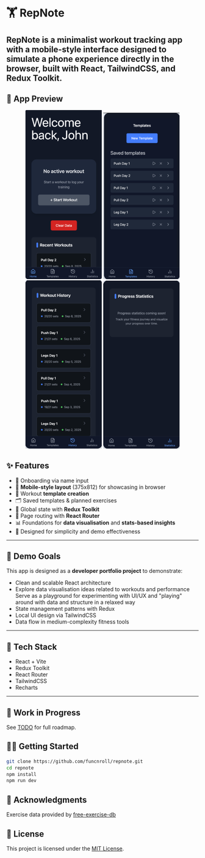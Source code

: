 # 🏋️ RepNote

## **RepNote** is a minimalist workout tracking app with a mobile-style interface designed to simulate a phone experience directly in the browser, built with React, TailwindCSS, and Redux Toolkit.

## 📱 App Preview

<div align="center">
  <img src="preview/home.png" alt="Home Screen" width="200" />
  <img src="preview/templates.png" alt="Templates" width="200" />
  <img src="preview/history.png" alt="History" width="200" />
  <img src="preview/statistics.png" alt="Statistics" width="200" />
</div>

## ✨ Features

- 👤 Onboarding via name input
- 📱 **Mobile-style layout** (375x812) for showcasing in browser
- 🧩 Workout **template creation**
- 🗂️ Saved templates & planned exercises
- 🔁 Global state with **Redux Toolkit**
- 📍 Page routing with **React Router**
- 📊 Foundations for **data visualisation** and **stats-based insights**
- 🧠 Designed for simplicity and demo effectiveness

---

## 🧪 Demo Goals

This app is designed as a **developer portfolio project** to demonstrate:

- Clean and scalable React architecture
- Explore data visualisation ideas related to workouts and performance
  Serve as a playground for experimenting with UI/UX and "playing" around with data and structure in a relaxed way
- State management patterns with Redux
- Local UI design via TailwindCSS
- Data flow in medium-complexity fitness tools

---

## 📌 Tech Stack

- React + Vite
- Redux Toolkit
- React Router
- TailwindCSS
- Recharts

---

## 🚧 Work in Progress

See [TODO](TODO.md) for full roadmap.

## 🧑‍💻 Getting Started

```bash
git clone https://github.com/funcnroll/repnote.git
cd repnote
npm install
npm run dev
```

## 🙏 Acknowledgments

Exercise data provided by [free-exercise-db](https://github.com/yuhonas/free-exercise-db)

## 📜 License

This project is licensed under the [MIT License](LICENSE).

